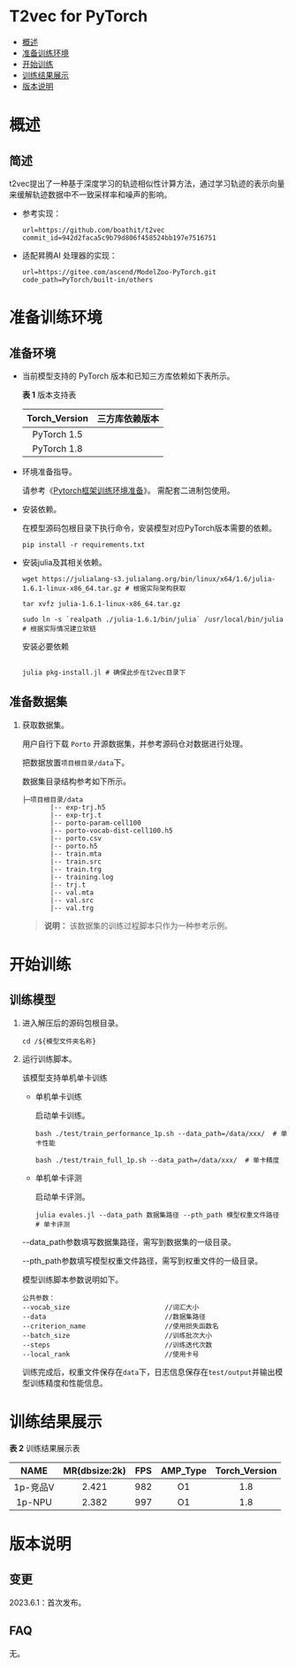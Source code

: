 # T2vec for PyTorch

-   [概述](概述.md)
-   [准备训练环境](准备训练环境.md)
-   [开始训练](开始训练.md)
-   [训练结果展示](训练结果展示.md)
-   [版本说明](版本说明.md)



# 概述

## 简述

t2vec提出了一种基于深度学习的轨迹相似性计算方法，通过学习轨迹的表示向量来缓解轨迹数据中不一致采样率和噪声的影响。

- 参考实现：

  ```
  url=https://github.com/boathit/t2vec
  commit_id=942d2faca5c9b79d806f458524bb197e7516751
  ```

- 适配昇腾AI 处理器的实现：

  ```
  url=https://gitee.com/ascend/ModelZoo-PyTorch.git
  code_path=PyTorch/built-in/others
  ```


# 准备训练环境

## 准备环境

- 当前模型支持的 PyTorch 版本和已知三方库依赖如下表所示。

  **表 1**  版本支持表

  | Torch_Version      | 三方库依赖版本                                 |
  | :--------: | :----------------------------------------------------------: |
  | PyTorch 1.5 | |
  | PyTorch 1.8 | |

- 环境准备指导。

  请参考《[Pytorch框架训练环境准备](https://www.hiascend.com/document/detail/zh/ModelZoo/pytorchframework/ptes)》。
  需配套二进制包使用。

- 安装依赖。

  在模型源码包根目录下执行命令，安装模型对应PyTorch版本需要的依赖。
  ```
  pip install -r requirements.txt
  ```

-  安装julia及其相关依赖。

    ```
    wget https://julialang-s3.julialang.org/bin/linux/x64/1.6/julia-1.6.1-linux-x86_64.tar.gz # 根据实际架构获取

    tar xvfz julia-1.6.1-linux-x86_64.tar.gz

    sudo ln -s `realpath ./julia-1.6.1/bin/julia` /usr/local/bin/julia # 根据实际情况建立软链
    ```
    安装必要依赖
    ```

    julia pkg-install.jl # 确保此步在t2vec目录下
    ```

## 准备数据集

1. 获取数据集。

   用户自行下载 `Porto` 开源数据集，并参考源码仓对数据进行处理。

   把数据放置`项目根目录/data`下。

   数据集目录结构参考如下所示。

   ```
   ├─项目根目录/data
          |-- exp-trj.h5
          |-- exp-trj.t
          |-- porto-param-cell100
          |-- porto-vocab-dist-cell100.h5
          |-- porto.csv
          |-- porto.h5
          |-- train.mta
          |-- train.src
          |-- train.trg
          |-- training.log
          |-- trj.t
          |-- val.mta
          |-- val.src
          |-- val.trg
    ```
   > **说明：**
   >该数据集的训练过程脚本只作为一种参考示例。

# 开始训练

## 训练模型

1. 进入解压后的源码包根目录。

   ```
   cd /${模型文件夹名称}
   ```

2. 运行训练脚本。

   该模型支持单机单卡训练

   - 单机单卡训练

     启动单卡训练。

     ```
     bash ./test/train_performance_1p.sh --data_path=/data/xxx/  # 单卡性能
     ```
     ```
     bash ./test/train_full_1p.sh --data_path=/data/xxx/  # 单卡精度
     ```
   - 单机单卡评测

     启动单卡评测。

     ```
     julia evales.jl --data_path 数据集路径 --pth_path 模型权重文件路径  # 单卡评测
     ```

   --data_path参数填写数据集路径，需写到数据集的一级目录。

   --pth_path参数填写模型权重文件路径，需写到权重文件的一级目录。

   模型训练脚本参数说明如下。

   ```
   公共参数：
   --vocab_size                        //词汇大小
   --data                              //数据集路径
   --criterion_name                    //使用损失函数名
   --batch_size                        //训练批次大小
   --steps                             //训练迭代次数
   --local_rank                        //使用卡号
   ```

   训练完成后，权重文件保存在`data`下，日志信息保存在`test/output`并输出模型训练精度和性能信息。

# 训练结果展示

**表 2**  训练结果展示表

|   NAME   | MR(dbsize:2k) | FPS   | AMP_Type    | Torch_Version |
| :------: | :---: | :--: | :------:  | :-----------: |
| 1p-竞品V | 2.421 | 982 |O1 | 1.8 |
| 1p-NPU   | 2.382 | 997 |O1 | 1.8 |


# 版本说明

## 变更

2023.6.1：首次发布。

## FAQ

无。



